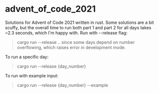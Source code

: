 # advent_of_code_2021

Solutions for Advent of Code 2021 written in rust.
Some solutions are a bit scuffy, but the overall time to run both part 1 and part 2 for all days takes ~2.3 seconds, which I'm happy with. 
Run with --release flag:
  > cargo run --release 
 .. since some days depend on number overflowing, which raises error in development mode.
 
 To run a specific day:
  > cargo run --release {day_number}
 
 To run with example input:
  > cargo run --release {day_number} --example
 
